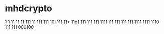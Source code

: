 
# mhdcrypto
1
1
11
11
11
111
11
111
111
101
111
11+
11d1
111
111
111
1111
111
111
111
111
1111
1111
1110
111
111
000100
